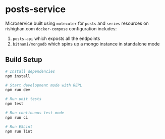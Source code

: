 # posts-service

Microservice built using `moleculer` for `posts` and `series` resources on rishighan.com
`docker-compose` configuration includes:

1. `posts-api` which exposts all the endpoints
2. `bitnami/mongodb` which spins up a mongo instance in standalone mode

## Build Setup

``` bash
# Install dependencies
npm install

# Start development mode with REPL
npm run dev

# Run unit tests
npm test

# Run continuous test mode
npm run ci

# Run ESLint
npm run lint
```